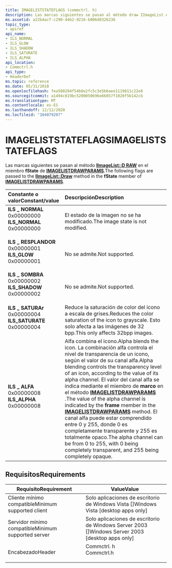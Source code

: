 ```yaml
---
title: IMAGELISTSTATEFLAGS (commctrl. h)
description: Las marcas siguientes se pasan al método draw IImageList en el miembro fState de IMAGELISTDRAWPARAMS.
ms.assetid: a22b4acf-c290-44b2-9216-b006d0326236
topic_type:
- apiref
api_name:
- ILS_NORMAL
- ILS_GLOW
- ILS_SHADOW
- ILS_SATURATE
- ILS_ALPHA
api_location:
- Commctrl.h
api_type:
- HeaderDef
ms.topic: reference
ms.date: 05/31/2018
ms.openlocfilehash: fea580294f54b6e2fc5c3e5b6aee1119811c22e8
ms.sourcegitcommit: a1494c819bc5200050696e66057f1020f5b142cb
ms.translationtype: MT
ms.contentlocale: es-ES
ms.lasthandoff: 12/12/2020
ms.locfileid: "104079207"
---
```

# <a name="imageliststateflags"></a><span data-ttu-id="e0329-103">IMAGELISTSTATEFLAGS</span><span class="sxs-lookup"><span data-stu-id="e0329-103">IMAGELISTSTATEFLAGS</span></span>

<span data-ttu-id="e0329-104">Las marcas siguientes se pasan al método [**IImageList::D RAW**](/windows/desktop/api/CommonControls/nf-commoncontrols-iimagelist-draw) en el miembro **fState** de [**IMAGELISTDRAWPARAMS**](/windows/win32/api/commctrl/ns-commctrl-imagelistdrawparams).</span><span class="sxs-lookup"><span data-stu-id="e0329-104">The following flags are passed to the [**IImageList::Draw**](/windows/desktop/api/CommonControls/nf-commoncontrols-iimagelist-draw) method in the **fState** member of [**IMAGELISTDRAWPARAMS**](/windows/win32/api/commctrl/ns-commctrl-imagelistdrawparams).</span></span>



| <span data-ttu-id="e0329-105">Constante o valor</span><span class="sxs-lookup"><span data-stu-id="e0329-105">Constant/value</span></span>                                                                                                                                                                                                             | <span data-ttu-id="e0329-106">Descripción</span><span class="sxs-lookup"><span data-stu-id="e0329-106">Description</span></span>                                                                                                                                                                                                                                                                                                                                                                                   |
|:---------------------------------------------------------------------------------------------------------------------------------------------------------------------------------------------------------------------------|:----------------------------------------------------------------------------------------------------------------------------------------------------------------------------------------------------------------------------------------------------------------------------------------------------------------------------------------------------------------------------------------------|
| <span id="ILS_NORMAL"></span><span id="ils_normal"></span><dl> <span data-ttu-id="e0329-107"><dt>**ILS \_ NORMAL**</dt> <dt>0x00000000</dt></span><span class="sxs-lookup"><span data-stu-id="e0329-107"><dt>**ILS\_NORMAL**</dt> <dt>0x00000000</dt></span></span> </dl>       | <span data-ttu-id="e0329-108">El estado de la imagen no se ha modificado.</span><span class="sxs-lookup"><span data-stu-id="e0329-108">The image state is not modified.</span></span><br/>                                                                                                                                                                                                                                                                                                                                                   |
| <span id="ILS_GLOW"></span><span id="ils_glow"></span><dl> <span data-ttu-id="e0329-109"><dt>**ILS \_ RESPLANDOR**</dt> <dt>0x00000001</dt></span><span class="sxs-lookup"><span data-stu-id="e0329-109"><dt>**ILS\_GLOW**</dt> <dt>0x00000001</dt></span></span> </dl>             | <span data-ttu-id="e0329-110">No se admite.</span><span class="sxs-lookup"><span data-stu-id="e0329-110">Not supported.</span></span> <br/>                                                                                                                                                                                                                                                                                                                                                                    |
| <span id="ILS_SHADOW"></span><span id="ils_shadow"></span><dl> <span data-ttu-id="e0329-111"><dt>**ILS \_ SOMBRA**</dt> <dt>0x00000002</dt></span><span class="sxs-lookup"><span data-stu-id="e0329-111"><dt>**ILS\_SHADOW**</dt> <dt>0x00000002</dt></span></span> </dl>       | <span data-ttu-id="e0329-112">No se admite.</span><span class="sxs-lookup"><span data-stu-id="e0329-112">Not supported.</span></span> <br/>                                                                                                                                                                                                                                                                                                                                                                    |
| <span id="ILS_SATURATE"></span><span id="ils_saturate"></span><dl> <span data-ttu-id="e0329-113"><dt>**ILS \_ SATURAr**</dt> <dt>0x00000004</dt></span><span class="sxs-lookup"><span data-stu-id="e0329-113"><dt>**ILS\_SATURATE**</dt> <dt>0x00000004</dt></span></span> </dl> | <span data-ttu-id="e0329-114">Reduce la saturación de color del icono a escala de grises.</span><span class="sxs-lookup"><span data-stu-id="e0329-114">Reduces the color saturation of the icon to grayscale.</span></span> <span data-ttu-id="e0329-115">Esto solo afecta a las imágenes de 32 bpp.</span><span class="sxs-lookup"><span data-stu-id="e0329-115">This only affects 32bpp images.</span></span> <br/>                                                                                                                                                                                                                                                                                            |
| <span id="ILS_ALPHA"></span><span id="ils_alpha"></span><dl> <span data-ttu-id="e0329-116"><dt>**ILS \_ ALFA**</dt> <dt>0x00000008</dt></span><span class="sxs-lookup"><span data-stu-id="e0329-116"><dt>**ILS\_ALPHA**</dt> <dt>0x00000008</dt></span></span> </dl>          | <span data-ttu-id="e0329-117">Alfa combina el icono.</span><span class="sxs-lookup"><span data-stu-id="e0329-117">Alpha blends the icon.</span></span> <span data-ttu-id="e0329-118">La combinación alfa controla el nivel de transparencia de un icono, según el valor de su canal alfa.</span><span class="sxs-lookup"><span data-stu-id="e0329-118">Alpha blending controls the transparency level of an icon, according to the value of its alpha channel.</span></span> <span data-ttu-id="e0329-119">El valor del canal alfa se indica mediante el miembro de **marco** en el método [**IMAGELISTDRAWPARAMS**](/windows/win32/api/commctrl/ns-commctrl-imagelistdrawparams) .</span><span class="sxs-lookup"><span data-stu-id="e0329-119">The value of the alpha channel is indicated by the **frame** member in the [**IMAGELISTDRAWPARAMS**](/windows/win32/api/commctrl/ns-commctrl-imagelistdrawparams) method.</span></span> <span data-ttu-id="e0329-120">El canal alfa puede estar comprendido entre 0 y 255, donde 0 es completamente transparente y 255 es totalmente opaco.</span><span class="sxs-lookup"><span data-stu-id="e0329-120">The alpha channel can be from 0 to 255, with 0 being completely transparent, and 255 being completely opaque.</span></span><br/> |



## <a name="requirements"></a><span data-ttu-id="e0329-121">Requisitos</span><span class="sxs-lookup"><span data-stu-id="e0329-121">Requirements</span></span>



| <span data-ttu-id="e0329-122">Requisito</span><span class="sxs-lookup"><span data-stu-id="e0329-122">Requirement</span></span> | <span data-ttu-id="e0329-123">Value</span><span class="sxs-lookup"><span data-stu-id="e0329-123">Value</span></span> |
|-------------------------------------|---------------------------------------------------------------------------------------|
| <span data-ttu-id="e0329-124">Cliente mínimo compatible</span><span class="sxs-lookup"><span data-stu-id="e0329-124">Minimum supported client</span></span><br/> | <span data-ttu-id="e0329-125">Solo aplicaciones de escritorio de Windows Vista \[\]</span><span class="sxs-lookup"><span data-stu-id="e0329-125">Windows Vista \[desktop apps only\]</span></span><br/>                                        |
| <span data-ttu-id="e0329-126">Servidor mínimo compatible</span><span class="sxs-lookup"><span data-stu-id="e0329-126">Minimum supported server</span></span><br/> | <span data-ttu-id="e0329-127">Solo aplicaciones de escritorio de Windows Server 2003 \[\]</span><span class="sxs-lookup"><span data-stu-id="e0329-127">Windows Server 2003 \[desktop apps only\]</span></span><br/>                                  |
| <span data-ttu-id="e0329-128">Encabezado</span><span class="sxs-lookup"><span data-stu-id="e0329-128">Header</span></span><br/>                   | <dl> <span data-ttu-id="e0329-129"><dt>Commctrl. h</dt></span><span class="sxs-lookup"><span data-stu-id="e0329-129"><dt>Commctrl.h</dt></span></span> </dl> |



 

